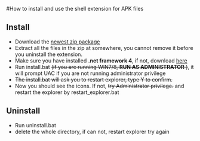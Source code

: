 #How to install and use the shell extension for APK files

## Install ##
  * Download the [newest zip package](https://drive.google.com/folderview?id=0B6ZEW0Or_P6gSzQ3Z1JrZVNUMkk&usp=sharing)
  * Extract all the files in the zip at somewhere, you cannot remove it before you uninstall the extension.
  * Make sure you have installed **.net framework 4**, if not, download [here](http://download.microsoft.com/download/9/5/A/95A9616B-7A37-4AF6-BC36-D6EA96C8DAAE/dotNetFx40_Full_x86_x64.exe)
  * Run install.bat ~~(if you are running WIN7/8, **RUN AS ADMINISTRATOR** )~~, it will prompt UAC if you are not running administrator privilege
  * ~~The install.bat will ask you to restart explorer, type Y to confirm.~~
  * Now you should see the icons. If not, ~~try Administrator privilege.~~ and restart the explorer by restart\_explorer.bat

## Uninstall ##
  * Run uninstall.bat
  * delete the whole directory, if can not, restart explorer try again